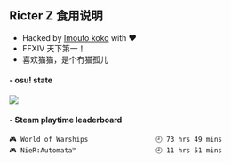 ## Ricter Z 食用说明
- Hacked by [Imouto koko](https://osu.ppy.sh/users/7679162) with ❤️
- FFXIV 天下第一！
- 喜欢猫猫，是个冇猫孤儿

#### - osu! state
![](http://97.64.19.89:8080/api/v1/stat/4448675)

<!-- steam-box start -->
#### - Steam playtime leaderboard
```text
🎮 World of Warships                 🕘 73 hrs 49 mins
🎮 NieR:Automata™                    🕘 11 hrs 51 mins
```
<!-- Powered by https://github.com/YouEclipse/steam-box . -->
<!-- steam-box end -->
